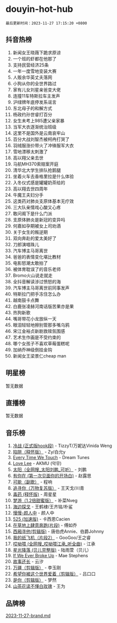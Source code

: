 # douyin-hot-hub

`最后更新时间：2023-11-27 17:15:20 +0800`

## 抖音热榜

1. 新闻女王晓薇下跪求原谅
1. 一个班的虾都在他那了
1. 支持民营经济25条
1. 一年一度雪地变装大赛
1. 人贩余华英丈夫落网
1. 小狗从你的全世界路过
1. 家有儿女刘星亲爸变大佬
1. 连撞11车特斯拉车主发声
1. 沪绿牌年底停发系谣言
1. 东北母子的和解方式
1. 杨政约孙世睿打百分
1. 女生未考上985遭父亲家暴
1. 当军大衣逐渐统治班级
1. 这里不是国外是云南哀牢山
1. 百分大战刘智杰被柯冉打哭了
1. 羽绒服涨价带火了冲锋服军大衣
1. 雪地漂移太刺激了
1. 高以翔父亲去世
1. 马航MH370索赔案开庭
1. 清华北大学生排队抢鹅腿
1. 坐着火车去香格里拉是什么体验
1. 入冬仪式感是罐罐奶茶给的
1. 高以翔去世四周年
1. 牛魔王夫妇分手
1. 这类药对肺炎支原体基本无疗效
1. 三大队亲情戏心酸又心疼
1. 敢问阁下是什么门派
1. 支原体肺炎是新冠的变异吗
1. 何嘉如孕期被女上司劝酒
1. 关于女生的叛逆期
1. 双向奔赴的爱太美好了
1. 刀郎演唱珠儿
1. 汽车博主马哥离世
1. 爸爸的表情变化堪比教材
1. 电影怒潮太敢拍了
1. 被体育耽误了的音乐老师
1. Bromo火山说走就走
1. 全抖音解读涉过愤怒的海
1. 汽车博主马哥离世前同事发声
1. 特斯拉门把手冻住怎么办
1. 越南鼓卡点舞
1. 白鹿张凌赫河南话版苦果亦是果
1. 热狗新歌
1. 嘴哥带花小龙放纵一天
1. 眼泪轻轻地擦别管那多嘴乌鸦
1. 宋江金裕贞新剧救赎氛围感
1. 艺术生作画是不受约束的
1. 哪个女孩子不喜欢草莓蛋糕呢
1. 加纳乔神级倒挂金钩
1. 新闻女王梁景仁cheap man

## 明星榜

暂无数据

## 直播榜

暂无数据

## 音乐榜

1. [冷战 (正式版hook段)](https://sf6-cdn-tos.douyinstatic.com/obj/tos-cn-ve-2774/oMuEoiBasWApEMVDgNiI8VAByNmwo5J0pyf8Yx) - TizzyT/万妮达Vinida Weng
1. [陷阱（释怀版）](https://sf3-cdn-tos.douyinstatic.com/obj/tos-cn-ve-2774/oE8C21LeZrzKLDFfQYgMzx4GAIHageG5IzayY7) - Zy/白允y
1. [Every Time We Touch](https://sf3-cdn-tos.douyinstatic.com/obj/tos-cn-ve-2774/ogN6lUKQeBBfEVhIOMikG1CcJjugxk1tztZyhP) - Dream Tunes
1. [Love Lee](https://sf6-cdn-tos.douyinstatic.com/obj/tos-cn-ve-2774/o05GbkJGbCBTdDnMtB0fwOYgkeZp23vrWQDQBS) - AKMU (악뮤)
1. [太阳（全网搜_太阳刘鹏_可听）](https://sf6-cdn-tos.douyinstatic.com/obj/tos-cn-ve-2774/ogWbyIQnlBFImVbeDocRdCIYtBHlbJXgfZMvgz) - 刘鹏
1. [有你在 (第一次见面你的开场白)](https://sf6-cdn-tos.douyinstatic.com/obj/tos-cn-ve-2774/oAthrQ3ClJBfI57uBoFEgNDYtNCZ0TSYQQfxQ0) - 赵露思
1. [可能（副歌）](https://sf6-cdn-tos.douyinstatic.com/obj/tos-cn-ve-2774/cde1731888894259b333569393c2fb51) - 程响
1. [追寻你（万物复苏版）](https://sf6-cdn-tos.douyinstatic.com/obj/tos-cn-ve-2774/oYeAZJsbjIDit9APmBg8u6uDUQnHmoCf3gbo74) - 王天戈/川青
1. [毒药 (释怀版)](https://sf6-cdn-tos.douyinstatic.com/obj/tos-cn-ve-2774/oYILMEAzspdZBIzy4frJNB8ZHPHWAhiwowd4Ad) - 周星星
1. [梦游（1.2倍甜蜜版）](https://sf3-cdn-tos.douyinstatic.com/obj/tos-cn-ve-2774/o4gyAUm8hwufoEABmwVIiQtHsFuGzAEEWtNMzo) - 补菜Nveg
1. [海边探戈](https://sf6-cdn-tos.douyinstatic.com/obj/tos-cn-ve-2774/os9gE0VQCGqt6VQkZDyBBYvfSDY0QFe3vVmubn) - 王鹤棣/王齐铭/朴鲨
1. [慢慢-颜人中](https://sf6-cdn-tos.douyinstatic.com/obj/tos-cn-ve-2774/ocjHNfBXdBxQNC8ZGAeoLMFTUgtBg8bkExunDC) - 颜人中
1. [525 (加速版)](https://sf6-cdn-tos.douyinstatic.com/obj/tos-cn-ve-2774/oIfKCtqfDyP8Vc9FpAPgWMyezT6LnDT1abRwGg) - 卡西恩Cacien
1. [在草地上肆意奔跑(片段)](https://sf3-cdn-tos.douyinstatic.com/obj/tos-cn-ve-2774/8831d494742f45dabdfa8adb8b817259) - 傅如乔
1. [西厢寻他(剪辑版)](https://sf3-cdn-tos.douyinstatic.com/obj/tos-cn-ve-2774/oUsAVfAQKlRNxEv5qxvIB8o5qmIWUcXbzJKJhw) - 唐伯虎Annie、伯爵Johnny
1. [我的纸飞机（片段2）](https://sf3-cdn-tos.douyinstatic.com/obj/tos-cn-ve-2774/oM2ZrKcg2CD5AeRB2gkeXOFB1IxAGJdZPazYHf) - GooGoo/王之睿
1. [哎呦喂 (全网搜_哎呦喂江承_听全曲)](https://sf6-cdn-tos.douyinstatic.com/obj/tos-cn-ve-2774/o0uEo63ECfIFdmwKF5HMzF1FCfItHEagDDeCAL) - 江承
1. [星光降落 (贝儿完整版)](https://sf6-cdn-tos.douyinstatic.com/obj/tos-cn-ve-2774/okwB9hAwyAtsFFkFBzAX1hOOfQuIoMNs0W2Mwr) - 陆雨萱（贝儿）
1. [If We Ever Broke Up](https://sf6-cdn-tos.douyinstatic.com/obj/tos-cn-ve-2774/o8onj5HDk0ImtBmO0URBfeyCDXQJMYkQ1gb8Zy) - Mae Stephens
1. [故事还长](https://sf6-cdn-tos.douyinstatic.com/obj/tos-cn-ve-2774/30a26758c8594f0ab81ac675c33ee2c5) - 云汐
1. [万疆（剪辑版）](https://sf6-cdn-tos.douyinstatic.com/obj/tos-cn-ve-2774/ooG7oVgFlDTelKCjCsTTobQvbdtj1BBQXnfZd8) - 李玉刚
1. [希望你被这个世界爱着（剪辑版）](https://sf3-cdn-tos.douyinstatic.com/obj/tos-cn-ve-2774/oo4H3BfEygN7l7bQaMBOZHCQ1eI4FqtED5skQ2) - 吕口口
1. [是你（剪辑版）](https://sf6-cdn-tos.douyinstatic.com/obj/tos-cn-ve-2774/46019dae783c4c969944217fe1cfafc4) - 梦然
1. [山茶花读不懂白玫瑰](https://sf6-cdn-tos.douyinstatic.com/obj/tos-cn-ve-2774/osfn8B7DktrRHEPJgPCfDbw7QDQEkwC16BxZg9) - 王为

## 品牌榜

[2023-11-27-brand.md](2023-11-27-brand.md)
